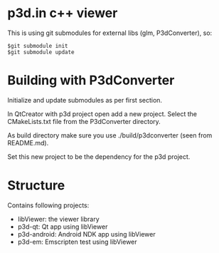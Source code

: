 p3d.in c++ viewer
=================

This is using git submodules for external libs (glm, P3dConverter), so:

    $git submodule init
    $git submodule update

Building with P3dConverter
==========================

Initialize and update submodules as per first section.

In QtCreator with p3d project open add a new project. Select the CMakeLists.txt
file from the P3dConverter directory.

As build directory make sure you use ./build/p3dconverter (seen from README.md).

Set this new project to be the dependency for the p3d project.

Structure
=========

Contains following projects:

 - libViewer: the viewer library
 - p3d-qt: Qt app using libViewer
 - p3d-android: Android NDK app using libViewer
 - p3d-em: Emscripten test using libViewer
